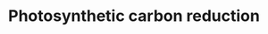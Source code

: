 ---
annotations:
- id: PW:0000056
  parent: classic metabolic pathway
  type: Pathway Ontology
  value: photosynthesis pathway
authors:
- MartijnVanIersel
- Khanspers
- MaintBot
- Egonw
- Mkutmon
- Fehrhart
- Eweitz
citedin: ''
communities: []
description: Process where light activates the photosystems I and II, affecting the
  downstream Calvin Cycle.
last-edited: 2025-08-24
ndex: null
organisms:
- Arabidopsis thaliana
redirect_from:
- /index.php/Pathway:WP1461
- /instance/WP1461
- /instance/WP1461_r140436
revision: r140436
schema-jsonld:
- '@context': https://schema.org/
  '@id': https://wikipathways.github.io/pathways/WP1461.html
  '@type': Dataset
  creator:
    '@type': Organization
    name: WikiPathways
  description: Process where light activates the photosystems I and II, affecting
    the downstream Calvin Cycle.
  keywords:
  - 3-PGA
  - ADP
  - ATP
  - ATPGLP1
  - ATPPT2
  - CAB1
  - CAB2
  - CAB3
  - CO₂
  - Fructose 6P
  - Glucose-UDP
  - Glycolate
  - H⁺
  - LHB1B1
  - LHB1B2
  - NADP
  - NADPH
  - O₂
  - P-glycolate
  - Plastoquinone
  - RCA
  - RbS1Ac
  - RbcS1B
  - RbcS2B
  - RbcS3B
  - RuBP
  - Rubisco
  - Sucrose
  license: CC0
  name: Photosynthetic carbon reduction
seo: CreativeWork
title: Photosynthetic carbon reduction
wpid: WP1461
---